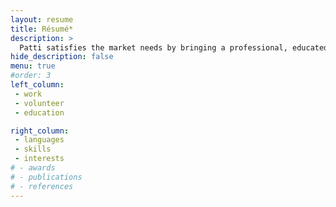 ```yaml
---
layout: resume
title: Résumé*
description: >
  Patti satisfies the market needs by bringing a professional, educated, and trustworthy, yet warm and friendly voice to all voice over recordings. When a client is facing tight budgets and looming deadlines, she provides a simple solution to getting work done on time and within budget. 
hide_description: false
menu: true
#order: 3
left_column:
 - work
 - volunteer
 - education

right_column:
 - languages
 - skills
 - interests
# - awards
# - publications
# - references
---
```

